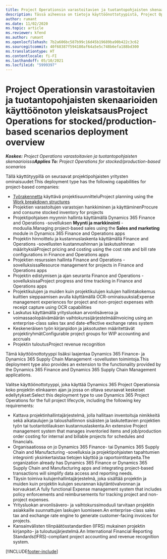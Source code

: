 ```yaml
---
title: Project Operationsin varastoitavien ja tuotantopohjaisten skenaarioiden käyttöönoton yleiskatsaus
description: Tässä aiheessa on tietoja käyttöönottotyypistä, Project Operations varastoitavien ja tuotantopohjaisten skenaarioissa.
author: rumant
ms.date: 11/02/2020
ms.topic: article
ms.reviewer: kfend
ms.author: rumant
ms.openlocfilehash: 7b2a606bc587b99c16d45b19689ba90b422c3c62
ms.sourcegitcommit: 40f68387f594180af64a5e5c748b6efa188bd300
ms.translationtype: HT
ms.contentlocale: fi-FI
ms.lasthandoff: 05/10/2021
ms.locfileid: "5999397"
---
```

# <a name="project-operations-for-stockedproduction-based-scenarios-deployment-overview"></a><span data-ttu-id="64978-103">Project Operationsin varastoitavien ja tuotantopohjaisten skenaarioiden käyttöönoton yleiskatsaus</span><span class="sxs-lookup"><span data-stu-id="64978-103">Project Operations for stocked/production-based scenarios deployment overview</span></span>

<span data-ttu-id="64978-104">_**Koskee:** Project Operations varastoitavien ja tuotantopohjaisten skenaarioissa_</span><span class="sxs-lookup"><span data-stu-id="64978-104">_**Applies To:** Project Operations for stocked/production-based scenarios_</span></span>


<span data-ttu-id="64978-105">Tällä käyttötyypillä on seuraavat projektipohjaisten yritysten ominaisuudet:</span><span class="sxs-lookup"><span data-stu-id="64978-105">This deployment type has the following capabilities for project-based companies:</span></span>

- <span data-ttu-id="64978-106">[Työrakennetta](work-breakdown-structures.md) käyttävä projektisuunnittelu</span><span class="sxs-lookup"><span data-stu-id="64978-106">Project planning using the [Work breakdown structures](work-breakdown-structures.md)</span></span>
- <span data-ttu-id="64978-107">Projektien varastoitujen varastojen hankkiminen ja käyttäminen</span><span class="sxs-lookup"><span data-stu-id="64978-107">Procure and consume stocked inventory for projects</span></span>
- <span data-ttu-id="64978-108">Projektipohjaisen myynnin hallinta käyttämällä Dynamics 365 Finance and Operations -sovelluksen **Myynti ja markkinointi** -moduulia.</span><span class="sxs-lookup"><span data-stu-id="64978-108">Managing project-based sales using the **Sales and marketing** module in Dynamics 365 Finance and Operations apps</span></span>
- <span data-ttu-id="64978-109">Projektin hinnoittelu ja kustannuslaskenta käyttämällä Finance and Operations -sovellusten kustannushinnan ja laskutushinnan määrityksiä</span><span class="sxs-lookup"><span data-stu-id="64978-109">Project pricing and costing using the cost rate and bill rate configurations in Finance and Operations apps</span></span>
- <span data-ttu-id="64978-110">Projektien resurssien hallinta Finance and Operations -sovelluksissa</span><span class="sxs-lookup"><span data-stu-id="64978-110">Resource management for projects in Finance and Operations apps</span></span>
- <span data-ttu-id="64978-111">Projektin edistymisen ja ajan seuranta Finance and Operations -sovelluksissa</span><span class="sxs-lookup"><span data-stu-id="64978-111">Project progress and time tracking in Finance and Operations apps</span></span>
- <span data-ttu-id="64978-112">Projektikulujen ja muiden kuin projektikulujen kulujen hallintakokemus kuittien sieppaamisen avulla käyttämällä OCR-ominaisuuksia</span><span class="sxs-lookup"><span data-stu-id="64978-112">Expense management experiences for project and non-project expenses with receipt capture using OCR capabilities</span></span>
- <span data-ttu-id="64978-113">Laskutus käyttämällä yritysluokan arvonlisäveroa ja voimassaolopäivämäärän vaihtokurssijärjestelmää</span><span class="sxs-lookup"><span data-stu-id="64978-113">Invoicing using an enterprise-class sales tax and date-effective exchange rates system</span></span>
- <span data-ttu-id="64978-114">Keskeneräisen työn kirjanpidon ja jaksotusten määritettävät projektiryhmät</span><span class="sxs-lookup"><span data-stu-id="64978-114">Configurable project groups for WIP accounting and accruals</span></span>
- <span data-ttu-id="64978-115">Projektin tuloutus</span><span class="sxs-lookup"><span data-stu-id="64978-115">Project revenue recognition</span></span>

<span data-ttu-id="64978-116">Tämä käyttöönottotyyppi lisäksi laajentaa Dynamics 365 Finance- ja Dynamics 365 Supply Chain Management -sovellusten toimintoja.</span><span class="sxs-lookup"><span data-stu-id="64978-116">This deployment type also provides an extension to the functionality provided by the Dynamics 365 Finance and Dynamics 365 Supply Chain Management applications.</span></span>

<span data-ttu-id="64978-117">Valitse käyttöönottotyyppi, joka käyttää Dynamics 365 Project Operationsia koko projektin elinkaaren ajan ja jossa on oltava seuraavat keskeiset edellytykset:</span><span class="sxs-lookup"><span data-stu-id="64978-117">Select this deployment type to use Dynamics 365 Project Operations for the full project lifecycle, including the following key requirements:</span></span>

- <span data-ttu-id="64978-118">Kattava projektinhallintajärjestelmä, jolla hallitaan inventoituja nimikkeitä sekä aikataulujen ja taloushallinnon sisäisten ja laskutettavien projektien työn tai tuotantotilauksen kustannuslaskenta.</span><span class="sxs-lookup"><span data-stu-id="64978-118">An extensive Project management system that manages inventoried items and job/production order costing for internal and billable projects for schedules and financials.</span></span>
- <span data-ttu-id="64978-119">Organisaatiossa on jo Dynamics 365 Finance- tai Dynamics 365 Supply Chain and Manufacturing -sovelluksia ja projektipohjaisten tapahtumien integrointi yksinkertaistaa tietojen käyttöä ja raportointitarpeita.</span><span class="sxs-lookup"><span data-stu-id="64978-119">The organization already has Dynamics 365 Finance or Dynamics 365 Supply Chain and Manufacturing apps and integrating project-based transactions will simplify data access and reporting needs.</span></span>
- <span data-ttu-id="64978-120">Täysin toimiva kulujenhallintajärjestelmä, joka sisältää projektin ja muiden kuin projektin kulujen seurannan käytäntövalvonnan ja korvaukset.</span><span class="sxs-lookup"><span data-stu-id="64978-120">A fully functional Expense management system that includes policy enforcements and reimbursements for tracking project and non-project expenses.</span></span>
- <span data-ttu-id="64978-121">Yritysluokan arvonlisävero- ja vaihtokurssimoduuli tarvitaan projektin asiakkaille suunnattujen laskujen luomiseen.</span><span class="sxs-lookup"><span data-stu-id="64978-121">An enterprise-class sales tax and exchange rate engine to generate customer-facing invoices for projects.</span></span>
- <span data-ttu-id="64978-122">Kansainvälisten tilinpäätösstandardien (IFRS) mukainen projektin kirjanpito- ja tuloutusjärjestelmä.</span><span class="sxs-lookup"><span data-stu-id="64978-122">An International Financial Reporting Standards(IFRS)-compliant project accounting and revenue recognition system.</span></span>



[!INCLUDE[footer-include](../includes/footer-banner.md)]